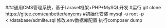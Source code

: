 ###通用CMS管理系统，基于Laravel框架+PHP+MySQL开发
#运行
git clone https://gitee.com/canbetter/anycms
#初始化安装
mysql -u root -p <./database/admlite.sql
修改.env数据库配置
执行composer dump

